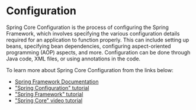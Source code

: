 # Configuration

Spring Core Configuration is the process of configuring the Spring Framework, which involves specifying the various configuration details required for an application to function properly. This can include setting up beans, specifying bean dependencies, configuring aspect-oriented programming (AOP) aspects, and more. Configuration can be done through Java code, XML files, or using annotations in the code.

To learn more about Spring Core Configuration from the links below:

- [Spring Framework Documentation](https://docs.spring.io/spring/docs/current/spring-framework-reference/)
- ["Spring Configuration" tutorial](https://www.baeldung.com/project-configuration-with-spring)
- ["Spring Framework" tutorial](https://www.tutorialspoint.com/spring/index.htm)
- ["Spring Core" video tutorial](https://www.youtube.com/watch?v=GB8k2-Egfv0)